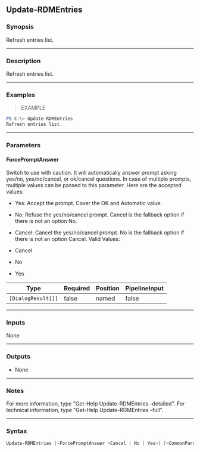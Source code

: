 Update-RDMEntries
-----------------

### Synopsis
Refresh entries list.

---

### Description

Refresh entries list.

---

### Examples
> EXAMPLE

```PowerShell
PS C:\> Update-RDMEntries
Refresh entries list.
```

---

### Parameters
#### **ForcePromptAnswer**
Switch to use with caution. It will automatically answer prompt asking yes/no, yes/no/cancel, or ok/cancel questions. In case of multiple prompts, multiple values can be passed to this parameter. Here are the accepted values:
* Yes: Accept the prompt. Cover the OK and Automatic value.
* No: Refuse the yes/no/cancel prompt. Cancel is the fallback option if there is not an option No.
* Cancel: Cancel the yes/no/cancel prompt. No is the fallback option if there is not an option Cancel.
Valid Values:

* Cancel
* No
* Yes

|Type              |Required|Position|PipelineInput|
|------------------|--------|--------|-------------|
|`[DialogResult[]]`|false   |named   |false        |

---

### Inputs
None

---

### Outputs
* None

---

### Notes
For more information, type "Get-Help Update-RDMEntries -detailed". For technical information, type "Get-Help Update-RDMEntries -full".

---

### Syntax
```PowerShell
Update-RDMEntries [-ForcePromptAnswer <Cancel | No | Yes>] [<CommonParameters>]
```
